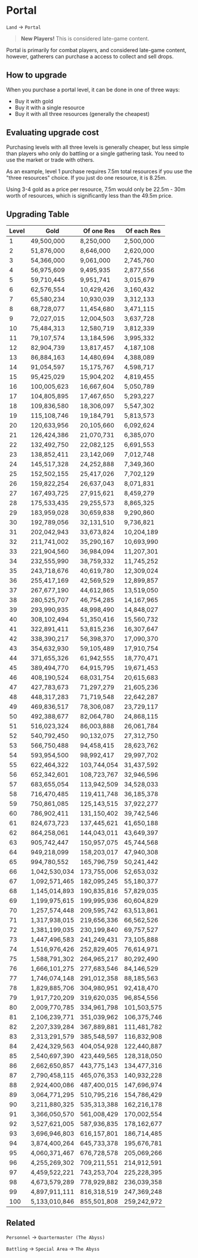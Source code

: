 # Portal

`Land` &rarr; `Portal`



> **New Players!** This is considered late-game content.

Portal is primarily for combat players, and considered late-game content, however, gatherers can purchase a access to collect and sell drops.


## How to upgrade 

When you purchase a portal level, it can be done in one of three ways:

* Buy it with gold
* Buy it with a single resource
* Buy it with all three resources (generally the cheapest)

## Evaluating upgrade cost

Purchasing levels with all three levels is generally cheaper, but less simple than players who only do battling or a single gathering task. You need to use the market or trade with others.

As an example, level 1 purchase requires 7.5m total resources if you use the "three resources" choice. If you just do one resource, it is 8.25m.

Using 3-4 gold as a price per resource, 7.5m would only be 22.5m - 30m worth of resources, which is significantly less than the 49.5m price.

## Upgrading Table

| Level | Gold | Of one Res | Of each Res
|---------|-------|----|---
1 | 49,500,000 | 8,250,000 | 2,500,000
2 | 51,876,000 | 8,646,000 | 2,620,000
3 | 54,366,000 | 9,061,000 | 2,745,760
4 | 56,975,609 | 9,495,935 | 2,877,556
5 | 59,710,445 | 9,951,741 | 3,015,679
6 | 62,576,554 | 10,429,426 | 3,160,432
7 | 65,580,234 | 10,930,039 | 3,312,133
8 | 68,728,077 | 11,454,680 | 3,471,115
9 | 72,027,015 | 12,004,503 | 3,637,728
10 | 75,484,313 | 12,580,719 | 3,812,339
11 | 79,107,574 | 13,184,596 | 3,995,332
12 | 82,904,739 | 13,817,457 | 4,187,108
13 | 86,884,163 | 14,480,694 | 4,388,089
14 | 91,054,597 | 15,175,767 | 4,598,717
15 | 95,425,029 | 15,904,202 | 4,819,455
16 | 100,005,623 | 16,667,604 | 5,050,789
17 | 104,805,895 | 17,467,650 | 5,293,227
18 | 109,836,580 | 18,306,097 | 5,547,302
19 | 115,108,746 | 19,184,791 | 5,813,573
20 | 120,633,956 | 20,105,660 | 6,092,624
21 | 126,424,386 | 21,070,731 | 6,385,070
22 | 132,492,750 | 22,082,125 | 6,691,553
23 | 138,852,411 | 23,142,069 | 7,012,748
24 | 145,517,328 | 24,252,888 | 7,349,360
25 | 152,502,155 | 25,417,026 | 7,702,129
26 | 159,822,254 | 26,637,043 | 8,071,831
27 | 167,493,725 | 27,915,621 | 8,459,279
28 | 175,533,435 | 29,255,573 | 8,865,325
29 | 183,959,028 | 30,659,838 | 9,290,860
30 | 192,789,056 | 32,131,510 | 9,736,821
31 | 202,042,943 | 33,673,824 | 10,204,189
32 | 211,741,002 | 35,290,167 | 10,693,990
33 | 221,904,560 | 36,984,094 | 11,207,301
34 | 232,555,990 | 38,759,332 | 11,745,252
35 | 243,718,676 | 40,619,780 | 12,309,024
36 | 255,417,169 | 42,569,529 | 12,899,857
37 | 267,677,190 | 44,612,865 | 13,519,050
38 | 280,525,707 | 46,754,285 | 14,167,965
39 | 293,990,935 | 48,998,490 | 14,848,027
40 | 308,102,494 | 51,350,416 | 15,560,732
41 | 322,891,411 | 53,815,236 | 16,307,647
42 | 338,390,217 | 56,398,370 | 17,090,370
43 | 354,632,930 | 59,105,489 | 17,910,754
44 | 371,655,326 | 61,942,555 | 18,770,471
45 | 389,494,770 | 64,915,795 | 19,671,453
46 | 408,190,524 | 68,031,754 | 20,615,683
47 | 427,783,673 | 71,297,279 | 21,605,236
48 | 448,317,283 | 71,719,548 | 22,642,287
49 | 469,836,517 | 78,306,087 | 23,729,117
50 | 492,388,677 | 82,064,780 | 24,868,115
51 | 516,023,324 | 86,003,888 | 26,061,784
52 | 540,792,450 | 90,132,075 | 27,312,750
53 | 566,750,488 | 94,458,415 | 28,623,762
54 | 593,954,500 | 98,992,417 | 29,997,702
55 | 622,464,322 | 103,744,054 | 31,437,592
56 | 652,342,601 | 108,723,767 | 32,946,596
57 | 683,655,054 | 113,942,509 | 34,528,033
58 | 716,470,485 | 119,411,748 | 36,185,378
59 | 750,861,085 | 125,143,515 | 37,922,277
60 | 786,902,411 | 131,150,402 | 39,742,546
61 | 824,673,723 | 137,445,621 | 41,650,188
62 | 864,258,061 | 144,043,011 | 43,649,397
63 | 905,742,447 | 150,957,075 | 45,744,568
64 | 949,218,099 | 158,203,017 | 47,940,308
65 | 994,780,552 | 165,796,759 | 50,241,442
66 | 1,042,530,034 | 173,755,006 | 52,653,032
67 | 1,092,571,465 | 182,095,245 | 55,180,377
68 | 1,145,014,893 | 190,835,816 | 57,829,035
69 | 1,199,975,615 | 199,995,936 | 60,604,829
70 | 1,257,574,448 | 209,595,742 | 63,513,861
71 | 1,317,938,015 | 219,656,336 | 66,562,526
72 | 1,381,199,035 | 230,199,840 | 69,757,527
73 | 1,447,496,583 | 241,249,431 | 73,105,888
74 | 1,516,976,426 | 252,829,405 | 76,614,971
75 | 1,588,791,302 | 264,965,217 | 80,292,490
76 | 1,666,101,275 | 277,683,546 | 84,146,529
77 | 1,746,074,148 | 291,012,358 | 88,185,563
78 | 1,829,885,706 | 304,980,951 | 92,418,470
79 | 1,917,720,209 | 319,620,035 | 96,854,556
80 | 2,009,770,785 | 334,961,798 | 101,503,575
81 | 2,106,239,771 | 351,039,962 | 106,375,746
82 | 2,207,339,284 | 367,889,881 | 111,481,782
83 | 2,313,291,579 | 385,548,597 | 116,832,908
84 | 2,424,329,563 | 404,054,928 | 122,440,887
85 | 2,540,697,390 | 423,449,565 | 128,318,050
86 | 2,662,650,857 | 443,775,143 | 134,477,316
87 | 2,790,458,115 | 465,076,353 | 140,932,228
88 | 2,924,400,086 | 487,400,015 | 147,696,974
89 | 3,064,771,295 | 510,795,216 | 154,786,429
90 | 3,211,880,325 | 535,313,388 | 162,216,178
91 | 3,366,050,570 | 561,008,429 | 170,002,554
92 | 3,527,621,005 | 587,936,835 | 178,162,677
93 | 3,696,946,803 | 616,157,801 | 186,714,485
94 | 3,874,400,264 | 645,733,378 | 195,676,781
95 | 4,060,371,467 | 676,728,578 | 205,069,266
96 | 4,255,269,302 | 709,211,551 | 214,912,591
97 | 4,459,522,221 | 743,253,704 | 225,228,395
98 | 4,673,579,289 | 778,929,882 | 236,039,358
99 | 4,897,911,111 | 816,318,519 | 247,369,248
100 | 5,133,010,846 | 855,501,808 | 259,242,972

## Related

`Personnel` &rarr; `Quartermaster (The Abyss)`

`Battling` &rarr; `Special Area` &rarr; `The Abyss`